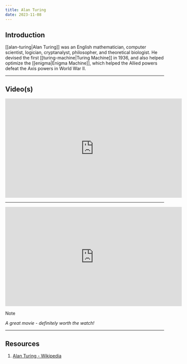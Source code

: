 ```yaml
---
title: Alan Turing
date: 2023-11-08
---
```

## Introduction

[[alan-turing|Alan Turing]] was an English mathematician, computer scientist, logician, cryptanalyst, philosopher, and theoretical biologist.  He devised the first [[turing-machine|Turing Machine]] in 1936, and also helped optimize the [[enigma|Enigma Machine]], which helped the Allied powers defeat the Axis powers in World War II.

---
## Video(s)

<iframe width="560" height="315" src="https://www.youtube.com/embed/7TycxwFmdB0?si=7AINnVlXUn-HzE1J" title="YouTube video player" frameborder="0" allow="accelerometer; autoplay; clipboard-write; encrypted-media; gyroscope; picture-in-picture; web-share" allowfullscreen></iframe>

---

<iframe width="560" height="315" src="https://www.youtube.com/embed/nuPZUUED5uk?si=B1i4Z_jHjNG3b1bV" title="YouTube video player" frameborder="0" allow="accelerometer; autoplay; clipboard-write; encrypted-media; gyroscope; picture-in-picture; web-share" allowfullscreen></iframe>

> [!note]
> *A great movie - definitely worth the watch!*

---
## Resources
1. [Alan Turing - Wikipedia](https://en.wikipedia.org/wiki/Alan_Turing)

